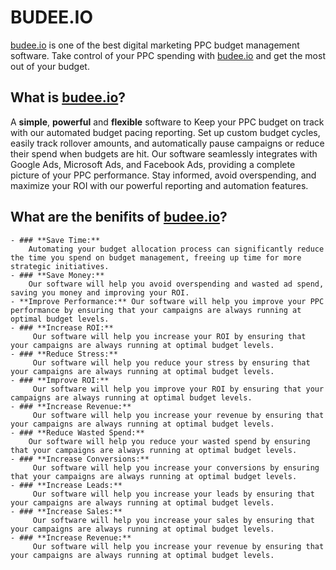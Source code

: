 # BUDEE.IO
 
[budee.io](https://budee.io) is one of the best digital marketing PPC budget management software. Take control of your PPC spending with [budee.io](https://budee.io) and get the most out of your budget.
## What is [budee.io](https://budee.io)?

A **simple**, **powerful** and **flexible** software to Keep your PPC budget on track with our automated budget pacing reporting. Set up custom budget cycles, easily track rollover amounts, and automatically pause campaigns or reduce their spend when budgets are hit. Our software seamlessly integrates with Google Ads, Microsoft Ads, and Facebook Ads, providing a complete picture of your PPC performance. Stay informed, avoid overspending, and maximize your ROI with our powerful reporting and automation features.

## What are the benifits of [budee.io](https://budee.io)?
    - ### **Save Time:** 
        Automating your budget allocation process can significantly reduce the time you spend on budget management, freeing up time for more strategic initiatives.
    - ### **Save Money:** 
        Our software will help you avoid overspending and wasted ad spend, saving you money and improving your ROI.
    - **Improve Performance:** Our software will help you improve your PPC performance by ensuring that your campaigns are always running at optimal budget levels.
    - ### **Increase ROI:**
         Our software will help you increase your ROI by ensuring that your campaigns are always running at optimal budget levels.
    - ### **Reduce Stress:**
         Our software will help you reduce your stress by ensuring that your campaigns are always running at optimal budget levels.
    - ### **Improve ROI:**
         Our software will help you improve your ROI by ensuring that your campaigns are always running at optimal budget levels.
    - ### **Increase Revenue:**
         Our software will help you increase your revenue by ensuring that your campaigns are always running at optimal budget levels.
    - ### **Reduce Wasted Spend:** 
        Our software will help you reduce your wasted spend by ensuring that your campaigns are always running at optimal budget levels.
    - ### **Increase Conversions:**
         Our software will help you increase your conversions by ensuring that your campaigns are always running at optimal budget levels.
    - ### **Increase Leads:**
         Our software will help you increase your leads by ensuring that your campaigns are always running at optimal budget levels.
    - ### **Increase Sales:**
         Our software will help you increase your sales by ensuring that your campaigns are always running at optimal budget levels.
    - ### **Increase Revenue:**
         Our software will help you increase your revenue by ensuring that your campaigns are always running at optimal budget levels.
   
